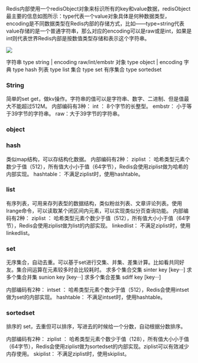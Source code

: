 
Redis内部使用一个redisObject对象来标识所有的key和value数据，redisObject最主要的信息如图所示：type代表一个value对象具体是何种数据类型，encoding是不同数据类型在Redis内部的存储方式，比如——type=string代表value存储的是一个普通字符串，那么对应的encoding可以是raw或是int，如果是int则代表世界Redis内部是按数值类型存储和表示这个字符串。

![](https://cdn.jsdelivr.net/gh/flowscolors/resources-backup@main/img_bed/Redis-object.JPG)

字符串 type string  | encoding  raw/int/embstr
对象   type object  | encoding
字典   type hash
列表   type list
集合   type set
有序集合 type sortedset

### String
简单的set get，做kv操作。字符串的值可以是字符串、数字、二进制、但是值最大不能超过512M。
内部编码有3种：
int ： 8个字节的长整型。
embstr： 小于等于39字节的字符串。
raw：大于39字节的字符串。



### object

### hash
类似map结构，可以存结构化数据。
内部编码有2种：
ziplist ： 哈希类型元素个数少于值（512），所有值大小小于值（64字节），Redis会使用ziplist做为哈希的内部实现。
hashtable： 不满足ziplist时，使用hashtable。

### list
有序列表，可用来存列表型的数据结构，类似粉丝列表、文章评论列表。使用lrange命令，可以读取某个闭区间内元素，可以实现类似分页查询功能。
内部编码有2种：
ziplist ： 哈希类型元素个数少于值（512），所有值大小小于值（64字节），Redis会使用ziplist做为list的内部实现。
linkedlist： 不满足ziplist时，使用linkedlist。

### set
无序集合，自动去重。可以基于set进行交集、并集、差集计算。比如看共同好友。集合间运算在元素较多时会比较耗时。
求多个集合交集 sinter key [key···]
求多个集合并集 sunion key [key···]
求多个集合差集 sdiff key [key···]

内部编码有2种：
intset ： 哈希类型元素个数少于值（512），Redis会使用intset做为set的内部实现。
hashtable： 不满足intset时，使用hashtable。

### sortedset
排序的 set，去重但可以排序，写进去的时候给一个分数，自动根据分数排序。

内部编码有2种：
ziplist ： 哈希类型元素个数少于值（128），所有值大小小于值（64字节），Redis会使用ziplist做为sortedset的内部实现。ziplist可以有效减少内存使用。
skiplist： 不满足ziplist时，使用skiplist。

